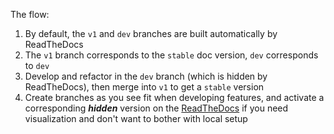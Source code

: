 The flow:

1. By default, the `v1` and `dev` branches are built automatically by ReadTheDocs
2. The `v1` branch corresponds to the `stable` doc version, `dev` corresponds to `dev`
3. Develop and refactor in the `dev` branch (which is hidden by ReadTheDocs), then merge into `v1` to get a `stable` version
4. Create branches as you see fit when developing features, and activate a corresponding **_hidden_** version on the [ReadTheDocs](https://readthedocs.org/projects/soveren/versions/) if you need visualization and don't want to bother with local setup
